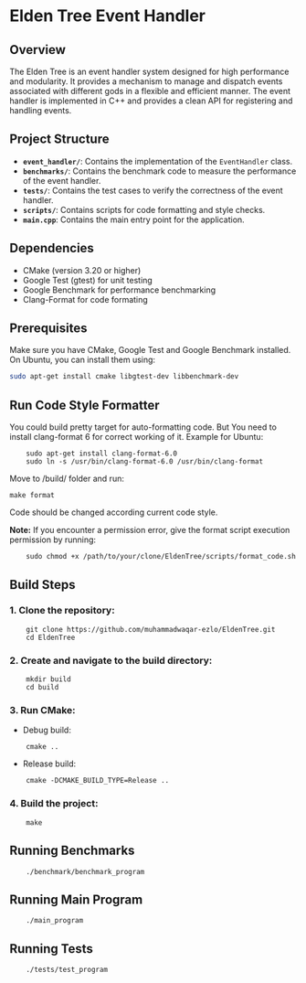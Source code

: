 # Elden Tree Event Handler

## Overview

The Elden Tree is an event handler system designed for high performance and modularity. It provides a mechanism to manage and dispatch events associated with different gods in a flexible and efficient manner. The event handler is implemented in C++ and provides a clean API for registering and handling events.

## Project Structure


- **`event_handler/`**: Contains the implementation of the `EventHandler` class.
- **`benchmarks/`**: Contains the benchmark code to measure the performance of the event handler.
- **`tests/`**: Contains the test cases to verify the correctness of the event handler.
- **`scripts/`**: Contains scripts for code formatting and style checks.
- **`main.cpp`**: Contains the main entry point for the application.

## Dependencies

- CMake (version 3.20 or higher)
- Google Test (gtest) for unit testing
- Google Benchmark for performance benchmarking
- Clang-Format for code formating


## Prerequisites

Make sure you have CMake, Google Test and Google Benchmark installed. On Ubuntu, you can install them using:

```bash
sudo apt-get install cmake libgtest-dev libbenchmark-dev
```
## Run Code Style Formatter

You could build pretty target for auto-formatting code. But You need to install clang-format 6 for correct working of it. Example for Ubuntu:

```
    sudo apt-get install clang-format-6.0
    sudo ln -s /usr/bin/clang-format-6.0 /usr/bin/clang-format
```

Move to <SOURCES>/build/ folder and run:

    make format

Code should be changed according current code style.

**Note:** If you encounter a permission error, give the format script execution permission by running:
```
    sudo chmod +x /path/to/your/clone/EldenTree/scripts/format_code.sh
```

## Build Steps

### 1. Clone the repository:

```
    git clone https://github.com/muhammadwaqar-ezlo/EldenTree.git
    cd EldenTree
```

### 2. Create and navigate to the build directory:

```
    mkdir build
    cd build
```

### 3. Run CMake:

- Debug build:
```
    cmake ..
```

- Release build:
```
    cmake -DCMAKE_BUILD_TYPE=Release ..
```

### 4. Build the project:

```
    make
```

## Running Benchmarks

```
    ./benchmark/benchmark_program
```

## Running Main Program

```
    ./main_program
```

## Running Tests

```
    ./tests/test_program
```

